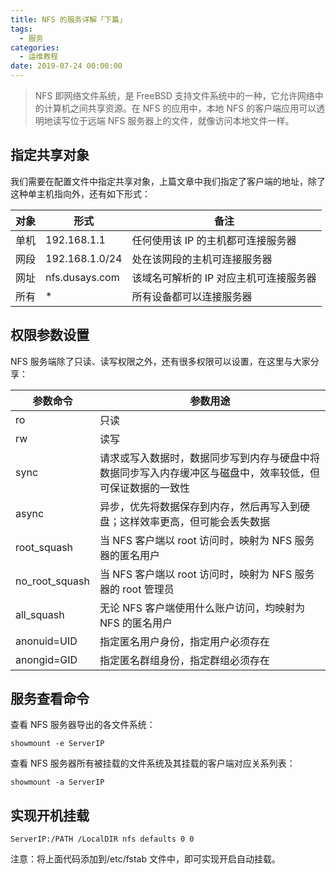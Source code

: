 ```yaml
---
title: NFS 的服务详解「下篇」
tags:
  - 服务
categories:
  - 运维教程
date: 2019-07-24 00:00:00
---
```


> NFS 即网络文件系统，是 FreeBSD 支持文件系统中的一种，它允许网络中的计算机之间共享资源。在 NFS 的应用中，本地 NFS 的客户端应用可以透明地读写位于远端 NFS 服务器上的文件，就像访问本地文件一样。

<!-- more -->

## 指定共享对象

我们需要在配置文件中指定共享对象，上篇文章中我们指定了客户端的地址，除了这种单主机指向外，还有如下形式：

| 对象 | 形式 | 备注 |
| - | - | - |
| 单机 | 192.168.1.1 | 任何使用该 IP 的主机都可连接服务器 |
| 网段 | 192.168.1.0/24 | 处在该网段的主机可连接服务器 |
| 网址 | nfs.dusays.com | 该域名可解析的 IP 对应主机可连接服务器 |
| 所有 | * | 所有设备都可以连接服务器 |

## 权限参数设置

NFS 服务端除了只读、读写权限之外，还有很多权限可以设置，在这里与大家分享：

| 参数命令 | 参数用途 |
| - | - |
| ro | 只读 |
| rw | 读写 |
| sync | 请求或写入数据时，数据同步写到内存与硬盘中将数据同步写入内存缓冲区与磁盘中，效率较低，但可保证数据的一致性 |
| async | 异步，优先将数据保存到内存，然后再写入到硬盘；这样效率更高，但可能会丢失数据 |
| root_squash | 当 NFS 客户端以 root 访问时，映射为 NFS 服务器的匿名用户 |
| no_root_squash | 当 NFS 客户端以 root 访问时，映射为 NFS 服务器的 root 管理员 |
| all_squash | 无论 NFS 客户端使用什么账户访问，均映射为 NFS 的匿名用户 |
| anonuid=UID | 指定匿名用户身份，指定用户必须存在 | 
| anongid=GID | 指定匿名群组身份，指定群组必须存在 |

## 服务查看命令

查看 NFS 服务器导出的各文件系统：

```
showmount -e ServerIP
```

查看 NFS 服务器所有被挂载的文件系统及其挂载的客户端对应关系列表：

```
showmount -a ServerIP
```

## 实现开机挂载

```
ServerIP:/PATH /LocalDIR nfs defaults 0 0
```

注意：将上面代码添加到/etc/fstab 文件中，即可实现开启自动挂载。